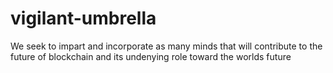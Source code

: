 # vigilant-umbrella
We seek to impart and incorporate as many  minds that will contribute to the future of blockchain and its undenying role toward the worlds future 
